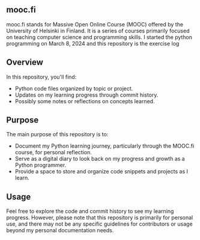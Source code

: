 ## mooc.fi
mooc.fi stands for Massive Open Online Course (MOOC) offered by the University of Helsinki in Finland. It is a series of courses primarily focused on teaching computer science and programming skills. I started the python programming on March 8, 2024 and this repository is the exercise log

## Overview

In this repository, you'll find:

- Python code files organized by topic or project.
- Updates on my learning progress through commit history.
- Possibly some notes or reflections on concepts learned.

## Purpose

The main purpose of this repository is to:

- Document my Python learning journey, particularly through the MOOC.fi course, for personal reflection.
- Serve as a digital diary to look back on my progress and growth as a Python programmer.
- Provide a space to store and organize code snippets and projects as I learn.

## Usage

Feel free to explore the code and commit history to see my learning progress. However, please note that this repository is primarily for personal use, and there may not be any specific guidelines for contributors or usage beyond my personal documentation needs.
